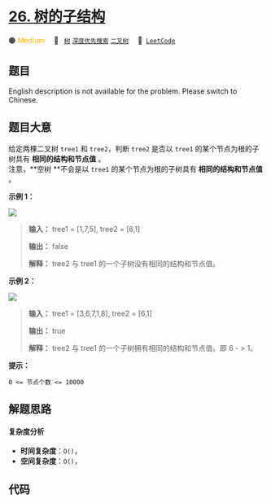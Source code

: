 # [26. 树的子结构](https://leetcode.cn/problems/shu-de-zi-jie-gou-lcof)

🟠 <font color=#ffb800>Medium</font>&emsp; 🔖&ensp; [`树`](/tag/tree.md) [`深度优先搜索`](/tag/depth-first-search.md) [`二叉树`](/tag/binary-tree.md)&emsp; 🔗&ensp;[`LeetCode`](https://leetcode.cn/problems/shu-de-zi-jie-gou-lcof)

## 题目

English description is not available for the problem. Please switch to
Chinese.


## 题目大意

给定两棵二叉树 `tree1` 和 `tree2`，判断 `tree2` 是否以 `tree1` 的某个节点为根的子树具有 **相同的结构和节点值** 。  
注意，**空树  **不会是以 `tree1` 的某个节点为根的子树具有 **相同的结构和节点值** 。



**示例 1：**



![](https://pic.leetcode.cn/1694684670-vwyIgY-two_tree.png)



> 
> 
> 
> 
> 
> **输入：** tree1 = [1,7,5], tree2 = [6,1]
> 
> **输出：** false
> 
> **解释：** tree2 与 tree1 的一个子树没有相同的结构和节点值。
> 
> 

**示例 2：**

![](https://pic.leetcode.cn/1694685602-myWXCv-two_tree_2.png)

> 
> 
> 
> 
> 
> **输入：** tree1 = [3,6,7,1,8], tree2 = [6,1]
> 
> **输出：** true
> 
> **解释：** tree2 与 tree1 的一个子树拥有相同的结构和节点值。即 6 - > 1。



**提示：**

`0 <= 节点个数 <= 10000`


## 解题思路

#### 复杂度分析

- **时间复杂度**：`O()`，
- **空间复杂度**：`O()`，

## 代码

```javascript

```